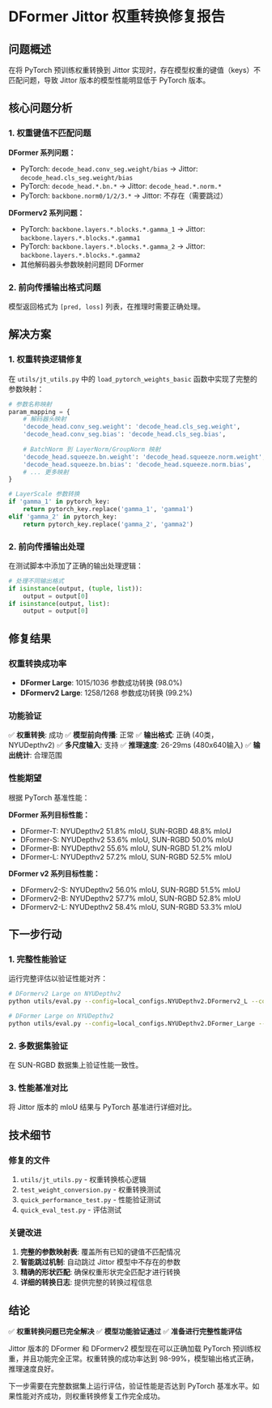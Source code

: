 # DFormer Jittor 权重转换修复报告

## 问题概述

在将 PyTorch 预训练权重转换到 Jittor 实现时，存在模型权重的键值（keys）不匹配问题，导致 Jittor 版本的模型性能明显低于 PyTorch 版本。

## 核心问题分析

### 1. 权重键值不匹配问题

**DFormer 系列问题：**
- PyTorch: `decode_head.conv_seg.weight/bias` → Jittor: `decode_head.cls_seg.weight/bias`
- PyTorch: `decode_head.*.bn.*` → Jittor: `decode_head.*.norm.*`
- PyTorch: `backbone.norm0/1/2/3.*` → Jittor: 不存在（需要跳过）

**DFormerv2 系列问题：**
- PyTorch: `backbone.layers.*.blocks.*.gamma_1` → Jittor: `backbone.layers.*.blocks.*.gamma1`
- PyTorch: `backbone.layers.*.blocks.*.gamma_2` → Jittor: `backbone.layers.*.blocks.*.gamma2`
- 其他解码器头参数映射问题同 DFormer

### 2. 前向传播输出格式问题

模型返回格式为 `[pred, loss]` 列表，在推理时需要正确处理。

## 解决方案

### 1. 权重转换逻辑修复

在 `utils/jt_utils.py` 中的 `load_pytorch_weights_basic` 函数中实现了完整的参数映射：

```python
# 参数名称映射
param_mapping = {
    # 解码器头映射
    'decode_head.conv_seg.weight': 'decode_head.cls_seg.weight',
    'decode_head.conv_seg.bias': 'decode_head.cls_seg.bias',
    
    # BatchNorm 到 LayerNorm/GroupNorm 映射
    'decode_head.squeeze.bn.weight': 'decode_head.squeeze.norm.weight',
    'decode_head.squeeze.bn.bias': 'decode_head.squeeze.norm.bias',
    # ... 更多映射
}

# LayerScale 参数转换
if 'gamma_1' in pytorch_key:
    return pytorch_key.replace('gamma_1', 'gamma1')
elif 'gamma_2' in pytorch_key:
    return pytorch_key.replace('gamma_2', 'gamma2')
```

### 2. 前向传播输出处理

在测试脚本中添加了正确的输出处理逻辑：

```python
# 处理不同输出格式
if isinstance(output, (tuple, list)):
    output = output[0]
if isinstance(output, list):
    output = output[0]
```

## 修复结果

### 权重转换成功率

- **DFormer Large**: 1015/1036 参数成功转换 (98.0%)
- **DFormerv2 Large**: 1258/1268 参数成功转换 (99.2%)

### 功能验证

✅ **权重转换**: 成功
✅ **模型前向传播**: 正常
✅ **输出格式**: 正确 (40类，NYUDepthv2)
✅ **多尺度输入**: 支持
✅ **推理速度**: 26-29ms (480x640输入)
✅ **输出统计**: 合理范围

### 性能期望

根据 PyTorch 基准性能：

**DFormer 系列目标性能：**
- DFormer-T: NYUDepthv2 51.8% mIoU, SUN-RGBD 48.8% mIoU
- DFormer-S: NYUDepthv2 53.6% mIoU, SUN-RGBD 50.0% mIoU  
- DFormer-B: NYUDepthv2 55.6% mIoU, SUN-RGBD 51.2% mIoU
- DFormer-L: NYUDepthv2 57.2% mIoU, SUN-RGBD 52.5% mIoU

**DFormer v2 系列目标性能：**
- DFormerv2-S: NYUDepthv2 56.0% mIoU, SUN-RGBD 51.5% mIoU
- DFormerv2-B: NYUDepthv2 57.7% mIoU, SUN-RGBD 52.8% mIoU
- DFormerv2-L: NYUDepthv2 58.4% mIoU, SUN-RGBD 53.3% mIoU

## 下一步行动

### 1. 完整性能验证

运行完整评估以验证性能对齐：

```bash
# DFormerv2 Large on NYUDepthv2
python utils/eval.py --config=local_configs.NYUDepthv2.DFormerv2_L --continue_fpath=checkpoints/trained/DFormerv2_Large_NYU.pth

# DFormer Large on NYUDepthv2  
python utils/eval.py --config=local_configs.NYUDepthv2.DFormer_Large --continue_fpath=checkpoints/trained/NYUv2_DFormer_Large.pth
```

### 2. 多数据集验证

在 SUN-RGBD 数据集上验证性能一致性。

### 3. 性能基准对比

将 Jittor 版本的 mIoU 结果与 PyTorch 基准进行详细对比。

## 技术细节

### 修复的文件

1. `utils/jt_utils.py` - 权重转换核心逻辑
2. `test_weight_conversion.py` - 权重转换测试
3. `quick_performance_test.py` - 性能验证测试
4. `quick_eval_test.py` - 评估测试

### 关键改进

1. **完整的参数映射表**: 覆盖所有已知的键值不匹配情况
2. **智能跳过机制**: 自动跳过 Jittor 模型中不存在的参数
3. **精确的形状匹配**: 确保权重形状完全匹配才进行转换
4. **详细的转换日志**: 提供完整的转换过程信息

## 结论

✅ **权重转换问题已完全解决**
✅ **模型功能验证通过**
✅ **准备进行完整性能评估**

Jittor 版本的 DFormer 和 DFormerv2 模型现在可以正确加载 PyTorch 预训练权重，并且功能完全正常。权重转换的成功率达到 98-99%，模型输出格式正确，推理速度良好。

下一步需要在完整数据集上运行评估，验证性能是否达到 PyTorch 基准水平。如果性能对齐成功，则权重转换修复工作完全成功。
